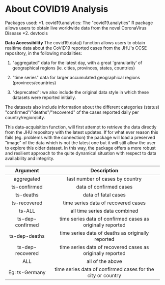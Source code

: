 # About COVID19 Analysis
Packages used:
*1. covid19.analytics: The "covid19.analytics" R package allows users to obtain live worldwide data from the novel CoronaVirus Disease
*2. devtools


**Data Accessibility**
The covid19.data() function allows users to obtain realtime data about the CoViD19 reported cases from the JHU's CCSE repository, in the following modalities:

1. "aggregated" data for the latest day, with a great 'granularity' of geographical regions (ie. cities, provinces, states, countries)

2. "time series" data for larger accumulated geographical regions (provinces/countries)

3. "deprecated": we also include the original data style in which these datasets were reported initially.

The datasets also include information about the different categories (status) "confirmed"/"deaths"/"recovered" of the cases reported daily per country/region/city.

This data-acquisition function, will first attempt to retrieve the data directly from the JHU repository with the latest updates. If for what ever reason this fails (eg. problems with the connection) the package will load a preserved "image" of the data which is not the latest one but it will still allow the user to explore this older dataset. In this way, the package offers a more robust and resilient approach to the quite dynamical situation with respect to data availability and integrity.


|Argument                   | Description                                                   |
|:-------------------------:|:-------------------------------------------------------------:|
|aggregated                 | last number of cases by country                               |
|ts-confirmed               | data of confirmed cases                                       |
|ts-deaths                  | data of fatal cases                                           |
|ts-recovered               | time series data of recovered cases                           |
|ts-ALL                     | all time series data combined                                 |
|ts-dep-confirmed           | time series data of confirmed cases as originally reported    |
|ts-dep-deaths              | time series data of deaths as originally reported             |
|ts-dep-recovered           | time series data of recovered cases as originally reported    |
|ALL                        | all of the above                                              |
|Eg: ts-Germany             | time series data of confirmed cases for the city or country   |

